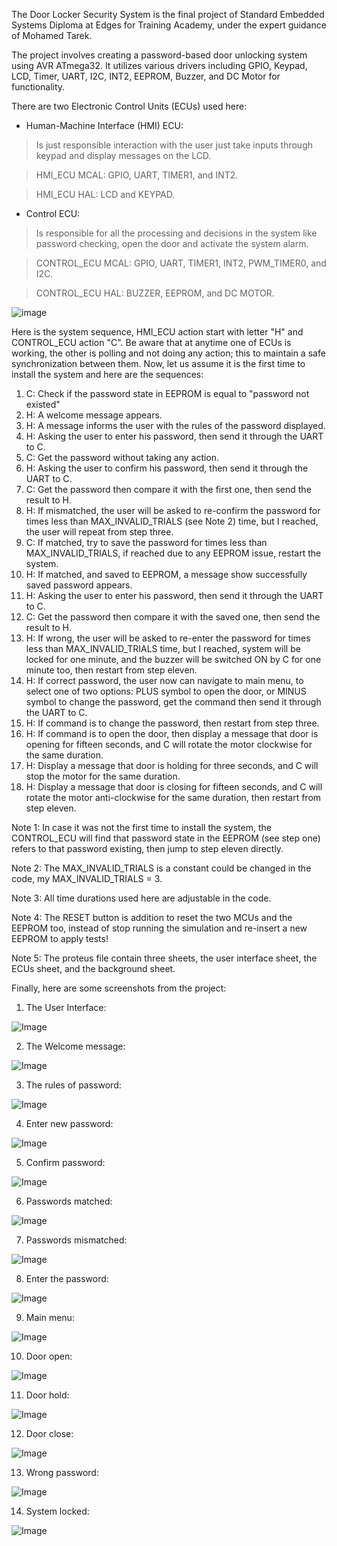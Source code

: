 The Door Locker Security System is the final project of Standard Embedded Systems Diploma at Edges for Training Academy, under the expert guidance of Mohamed Tarek.

The project involves creating a password-based door unlocking system using AVR ATmega32. It utilizes various drivers including GPIO, Keypad, LCD, Timer, UART, I2C, INT2, EEPROM, Buzzer, and DC Motor for functionality.

There are two Electronic Control Units (ECUs) used here:

- Human-Machine Interface (HMI) ECU:
> Is just responsible interaction with the user just take inputs through keypad and display messages on the LCD.

> HMI_ECU MCAL: GPIO, UART, TIMER1, and INT2.

> HMI_ECU HAL: LCD and KEYPAD.

- Control ECU: 
> Is responsible for all the processing and decisions in the system like password checking, open the door and activate the system alarm.

> CONTROL_ECU MCAL: GPIO, UART, TIMER1, INT2, PWM_TIMER0, and I2C.

> CONTROL_ECU HAL: BUZZER, EEPROM, and DC MOTOR.

![image](https://github.com/dev-Youssef-Ahmed/Door-Locker-Security-System/assets/153888401/06c0634a-b373-4f17-a43d-4dc55eaab9d1)

Here is the system sequence, HMI_ECU action start with letter "H" and CONTROL_ECU action "C". Be aware that at anytime one of ECUs is working, the other is polling and not doing any action; this to maintain a safe synchronization between them. Now, let us assume it is the first time to install the system and here are the sequences:

1. C: Check if the password state in EEPROM is equal to "password not existed"
2. H: A welcome message appears.
3. H: A message informs the user with the rules of the password displayed.
4. H: Asking the user to enter his password, then send it through the UART to C.
5. C: Get the password without taking any action.
6. H: Asking the user to confirm his password, then send it through the UART to C.
7. C: Get the password then compare it with the first one, then send the result to H.
8. H: If mismatched, the user will be asked to re-confirm the password for times less than MAX_INVALID_TRIALS (see Note 2) time, but I reached, the user will repeat from step three.
9. C: If matched, try to save the password for times less than MAX_INVALID_TRIALS, if reached due to any EEPROM issue, restart the system.
10. H: If matched, and saved to EEPROM, a message show successfully saved password appears.
11. H: Asking the user to enter his password, then send it through the UART to C.
12. C: Get the password then compare it with the saved one, then send the result to H.
13. H: If wrong, the user will be asked to re-enter the password for times less than MAX_INVALID_TRIALS time, but I reached, system will be locked for one minute, and the buzzer will be switched ON by C for one minute too, then restart from step eleven.
14. H: If correct password, the user now can navigate to main menu, to select one of two options: PLUS symbol to open the door, or MINUS symbol to change the password, get the command then send it through the UART to C.
15. H: If command is to change the password, then restart from step three.
16. H: If command is to open the door, then display a message that door is opening for fifteen seconds, and C will rotate the motor clockwise for the same duration.
17. H: Display a message that door is holding for three seconds, and C will stop the motor for the same duration.
18. H: Display a message that door is closing for fifteen seconds, and C will rotate the motor anti-clockwise for the same duration, then restart from step eleven.

Note 1: In case it was not the first time to install the system, the CONTROL_ECU will find that password state in the EEPROM (see step one) refers to that password existing, then jump to step eleven directly.

Note 2: The MAX_INVALID_TRIALS is a constant could be changed in the code, my MAX_INVALID_TRIALS = 3.

Note 3: All time durations used here are adjustable in the code.

Note 4: The RESET button is addition to reset the two MCUs and the EEPROM too, instead of stop running the simulation and re-insert a new EEPROM to apply tests! 

Note 5: The proteus file contain three sheets, the user interface sheet, the ECUs sheet, and the background sheet.

Finally, here are some screenshots from the project:

1. The User Interface:

![Image](https://github.com/users/dev-Youssef-Ahmed/projects/1/assets/153888401/f69e4e19-af33-4531-9e5c-b2a1552f92df)

2. The Welcome message:

![Image](https://github.com/users/dev-Youssef-Ahmed/projects/1/assets/153888401/af8e09a3-042f-423d-9b0e-ce9322439aa2)

3. The rules of password:

![Image](https://github.com/users/dev-Youssef-Ahmed/projects/1/assets/153888401/25c43899-ee5f-416e-aad0-0581cf74ea21)

4. Enter new password:

![Image](https://github.com/users/dev-Youssef-Ahmed/projects/1/assets/153888401/8794a2b5-62f6-4b33-97fc-573798965e69)

5. Confirm password:

![Image](https://github.com/users/dev-Youssef-Ahmed/projects/1/assets/153888401/6922e5e1-246f-4f08-9864-0fddde58b827)

6. Passwords matched:

![Image](https://github.com/users/dev-Youssef-Ahmed/projects/1/assets/153888401/c0b13b44-3599-4c83-806a-f12b8811a548)

7. Passwords mismatched:

![Image](https://github.com/users/dev-Youssef-Ahmed/projects/1/assets/153888401/a641e89e-5539-44a1-8c21-6818749ab1f5)

8. Enter the password:

![Image](https://github.com/users/dev-Youssef-Ahmed/projects/1/assets/153888401/9969570d-838e-48ee-85a8-16702181eb12)

9. Main menu:

![Image](https://github.com/users/dev-Youssef-Ahmed/projects/1/assets/153888401/1d79a870-9e37-48b7-9ce9-351a8748fb82)

10. Door open:

![Image](https://github.com/users/dev-Youssef-Ahmed/projects/1/assets/153888401/67a164e8-ee6b-4c75-a4fe-dd33efd43b68)

11. Door hold:

![Image](https://github.com/users/dev-Youssef-Ahmed/projects/1/assets/153888401/3c292ac3-e98f-4786-93d1-b7b2a7f5b65e)

12. Door close:

![Image](https://github.com/users/dev-Youssef-Ahmed/projects/1/assets/153888401/9f897e00-c822-41dd-9529-53802b332aec)

13. Wrong password:

![Image](https://github.com/users/dev-Youssef-Ahmed/projects/1/assets/153888401/cb1d9c18-b9c3-4ae3-9da7-272055a5b4b7)

14. System locked:

![Image](https://github.com/users/dev-Youssef-Ahmed/projects/1/assets/153888401/95bde51d-7915-4c95-a301-51f6f6b94b7d)
